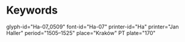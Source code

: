 # Keywords
glyph-id="Ha-07_0509"
font-id="Ha-07"
printer-id="Ha"
printer="Jan Haller"
period="1505–1525"
place="Kraków"
PT plate="170"
